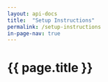 ```yaml
---
layout: api-docs
title:  "Setup Instructions"
permalink: /setup-instructions
in-page-nav: true
---
```


# {{ page.title }}
